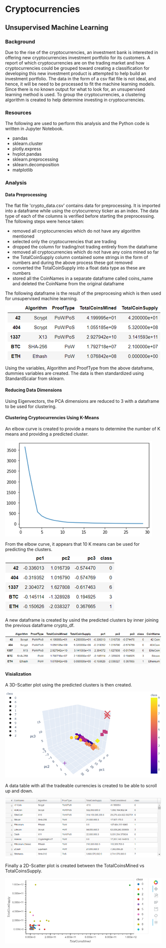 # Cryptocurrencies
## Unsupervised Machine Learning

### Background
Due to the rise of the cryptocurrencies, an investment bank is interested in offering new cryptocurrencies investment portfolio for its customers. A report of which cryptocurrencies are on the trading market and how cryptocurrencies could be grouped toward creating a classification for developing this new investment product is attempted to help build an investment portfolio.
The data in the form of a csv flat file is not ideal, and hence, it will be need to be processed to fit the machine learning models. Since there is no known output for what to look for, an unsupervised learning method is used. To group the cryptocurrencies, a clustering algorithm is created to help determine investing in cryptocurrencies.

### Resources
The following are used to perform this analysis and the Python code is written in Jupyter Notebook.

* pandas
* sklearn.cluster
* plotly.express
* hvplot.pandas
* sklearn.preprocessing
* sklearn.decomposition
* matplotlib

### Analysis

#### Data Preprocessing
The flat file 'crypto_data.csv' contains data for preprocessing.  It is imported into a dataframe while using the crytocurrency ticker as an index.  The data type of each of the columns is verified before starting the preprocessing.  The following steps were hence taken:
* removed all cryptocurrencies which do not have any algorithm mentioned
* selected only the cryptocurrencies that are trading
* dropped the column for trading/not trading entirely from the dataframe
* removed all cryptocurrencies which do not have any coins mined so far
* the TotalCoinSupply column contained some strings in the form of numbers and during the above process these got removed
* converted the TotalCoinSupply into a float data type as these are numbers
* stored all the CoinNames in a separate dataframe called coins_name and deleted the CoinName from the original dataframe

The following dataframe is the result of the preprocesing which is then used for unsupervised machine learning.

![](Images/crypto_df.png)

Using the variables, Algorithm and ProofType from the above dataframe, dummies variables are created.  The data is then standardized using StandardScalar from sklearn.

#### Reducing Data Dimensions

Using Eigenvectors, the PCA dimensions are reduced to 3 with a dataframe to be used for clustering.


#### Clustering Cryptocurrencies Using K-Means
An elbow curve is created to provide a means to determine the number of K means and providing a predicted cluster.

![](Images/K-Mean.png)

From the elbow curve, it appears that 10 K means can be used for predicting the clusters.

![](Images/PCS.png)

A new dataframe is created by usind the predicted clusters by inner joining the previous dataframe crypto_df.

![](Images/clustered_df.png)

#### Visialization

A 3D-Scatter plot using the predicted clusters is then created.

![](Images/3D_Scatter_Plot.png)

A data table with all the tradeable currencies is created to be able to scroll up and down.

![](Images/Data_Table.png)

Finally a 2D-Scatter plot is created between the TotalCoinsMined vs TotalCoinsSupply.

![](Images/MIned_Supply.png)
